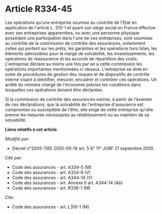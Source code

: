 # Article R334-45

Les opérations qu'une entreprise soumise au contrôle de l'Etat en application de l'article L. 310-1 et ayant son siège social
en France effectue avec ses entreprises apparentées, ou avec une personne physique possédant une participation dans l'une de
ces entreprises, sont soumises au contrôle de la commission de contrôle des assurances, notamment celles qui portent sur les
prêts, les garanties et les opérations hors bilan, les éléments admissibles pour la marge de solvabilité, les
investissements, les opérations de réassurance et les accords de répartition des coûts. L'entreprise déclare au moins une
fois par an à cette commission les opérations importantes mentionnées ci-dessus. L'entreprise se dote en outre de procédures
de gestion des risques et de dispositifs de contrôle interne visant à identifier, mesurer, encadrer et contrôler ces
opérations. Un arrêté du ministre chargé de l'économie précise les conditions dans lesquelles ces opérations doivent être
déclarées.

Si la commission de contrôle des assurances estime, à partir de l'examen de ces déclarations, que la solvabilité de
l'entreprise d'assurance est compromise ou susceptible de l'être, elle exige de cette entreprise qu'elle prenne les mesures
nécessaires au rétablissement ou au maintien de sa solvabilité.

**Liens relatifs à cet article**

_Modifié par_:

  - Décret n°2005-1185 2005-09-19 art. 5 6° 11° JORF 21 septembre 2005

_Cité par_:

  - Code des assurances - art. A334-5 (M)
  - Code des assurances - art. A334-6 (V)
  - Code des assurances - art. A344-14 (V)
  - Code des assurances - art. Annexe II art. A344-14 (Ab)
  - Code des assurances - art. R336-1 (M)

_Cite_:

  - Code des assurances - art. L310-1 (M)
